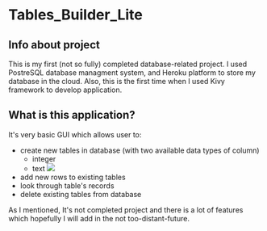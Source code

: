 # Tables_Builder_Lite

## Info about project ##
This is my first (not so fully) completed database-related project. I used PostreSQL database managment system, 
and Heroku platform to store my database in the cloud. 
Also, this is the first time when I used Kivy framework to develop application.

## What is this application? ##
It's very basic GUI which allows user to:
* create new tables in database (with two available data types of column)
  * integer
  * text
![](images/img1.jpg)
* add new rows to existing tables
* look through table's records
* delete existing tables from database

As I mentioned, It's not completed project and there is a lot of features which hopefully I will add in the not too-distant-future.
